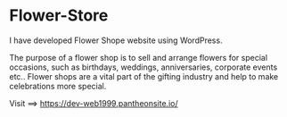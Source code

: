 # Flower-Store
I have developed Flower Shope website using WordPress.

The purpose of a flower shop is to sell and arrange flowers for special occasions, such as birthdays, weddings, anniversaries, corporate events etc.. Flower shops are a vital part of the gifting industry and help to make celebrations more special. 

Visit ==> https://dev-web1999.pantheonsite.io/
